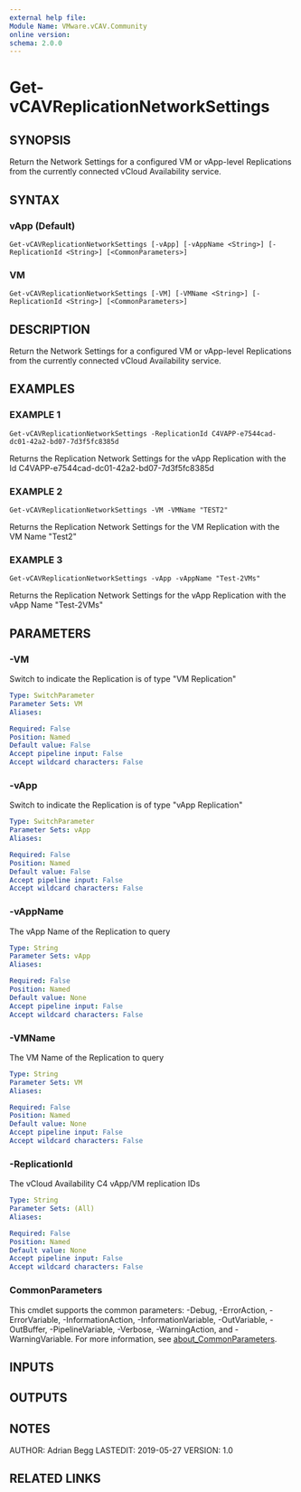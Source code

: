 ```yaml
---
external help file:
Module Name: VMware.vCAV.Community
online version:
schema: 2.0.0
---
```


# Get-vCAVReplicationNetworkSettings

## SYNOPSIS
Return the Network Settings for a configured VM or vApp-level Replications from the currently connected vCloud Availability service.

## SYNTAX

### vApp (Default)
```
Get-vCAVReplicationNetworkSettings [-vApp] [-vAppName <String>] [-ReplicationId <String>] [<CommonParameters>]
```

### VM
```
Get-vCAVReplicationNetworkSettings [-VM] [-VMName <String>] [-ReplicationId <String>] [<CommonParameters>]
```

## DESCRIPTION
Return the Network Settings for a configured VM or vApp-level Replications from the currently connected vCloud Availability service.

## EXAMPLES

### EXAMPLE 1
```
Get-vCAVReplicationNetworkSettings -ReplicationId C4VAPP-e7544cad-dc01-42a2-bd07-7d3f5fc8385d
```

Returns the Replication Network Settings for the vApp Replication with the Id C4VAPP-e7544cad-dc01-42a2-bd07-7d3f5fc8385d

### EXAMPLE 2
```
Get-vCAVReplicationNetworkSettings -VM -VMName "TEST2"
```

Returns the Replication Network Settings for the VM Replication with the VM Name "Test2"

### EXAMPLE 3
```
Get-vCAVReplicationNetworkSettings -vApp -vAppName "Test-2VMs"
```

Returns the Replication Network Settings for the vApp Replication with the vApp Name "Test-2VMs"

## PARAMETERS

### -VM
Switch to indicate the Replication is of type "VM Replication"

```yaml
Type: SwitchParameter
Parameter Sets: VM
Aliases:

Required: False
Position: Named
Default value: False
Accept pipeline input: False
Accept wildcard characters: False
```

### -vApp
Switch to indicate the Replication is of type "vApp Replication"

```yaml
Type: SwitchParameter
Parameter Sets: vApp
Aliases:

Required: False
Position: Named
Default value: False
Accept pipeline input: False
Accept wildcard characters: False
```

### -vAppName
The vApp Name of the Replication to query

```yaml
Type: String
Parameter Sets: vApp
Aliases:

Required: False
Position: Named
Default value: None
Accept pipeline input: False
Accept wildcard characters: False
```

### -VMName
The VM Name of the Replication to query

```yaml
Type: String
Parameter Sets: VM
Aliases:

Required: False
Position: Named
Default value: None
Accept pipeline input: False
Accept wildcard characters: False
```

### -ReplicationId
The vCloud Availability C4 vApp/VM replication IDs

```yaml
Type: String
Parameter Sets: (All)
Aliases:

Required: False
Position: Named
Default value: None
Accept pipeline input: False
Accept wildcard characters: False
```

### CommonParameters
This cmdlet supports the common parameters: -Debug, -ErrorAction, -ErrorVariable, -InformationAction, -InformationVariable, -OutVariable, -OutBuffer, -PipelineVariable, -Verbose, -WarningAction, and -WarningVariable. For more information, see [about_CommonParameters](http://go.microsoft.com/fwlink/?LinkID=113216).

## INPUTS

## OUTPUTS

## NOTES
AUTHOR: Adrian Begg
LASTEDIT: 2019-05-27
VERSION: 1.0

## RELATED LINKS
